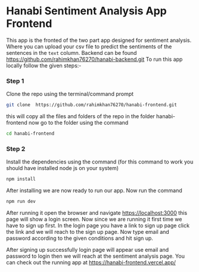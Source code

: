 # Hanabi Sentiment Analysis App Frontend

This app is the fronted of the two part app designed for sentiment analysis. Where you can upload your csv file to predict the sentiments of the sentences in the ```text``` column.
Backend can be found <https://github.com/rahimkhan76270/hanabi-backend.git>
To run this app locally follow the given steps:-

### Step 1

Clone the repo using the terminal/command prompt

```bash
git clone  https://github.com/rahimkhan76270/hanabi-frontend.git
```

this will copy all the files and folders of the repo in the folder hanabi-frontend now go to the folder using the command

```bash
cd hanabi-frontend
```

### Step 2

Install the dependencies using the command (for this command to work you should have installed node js on your system)

```bash
npm install
```

After installing we are now ready to run our app. Now run the command

```bash
npm run dev
```

After running it open the browser and navigate <https://localhost:3000> this page will show a login screen. Now since we are running it first time we have to sign up first. In the login page you have a link to sign up page click the link and we will reach to the sign up page. Now type email and password according to the given conditions and hit sign up.

After signing up successfully login page will appear use email and password to login then we will reach at the sentiment analysis page.
You can check out the running app at <https://hanabi-frontend.vercel.app/>
